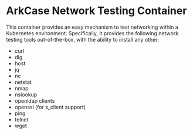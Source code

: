 # ArkCase Network Testing Container

This container provides an easy mechanism to test networking within a Kubernetes environment. Specifically, it provides the following network testing tools out-of-the-box, with the ability to install any other:

* curl
* dig
* host
* jq
* nc
* netstat
* nmap
* nslookup
* openldap clients
* openssl (for s\_client support)
* ping
* telnet
* wget
